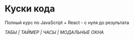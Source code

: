 # Куски кода

Полный курс по JavaScript + React - с нуля до результата

*ТАБЫ | ТАЙМЕР | ЧАСЫ | МОДАЛЬНЫЕ ОКНА*

